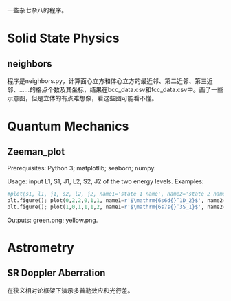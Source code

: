 一些杂七杂八的程序。

# Solid State Physics

## neighbors

程序是neighbors.py，计算面心立方和体心立方的最近邻、第二近邻、第三近邻、……的格点个数及其坐标，结果在bcc_data.csv和fcc_data.csv中。画了一些示意图，但是立体的有点难想像，看这些图可能看不懂。



# Quantum Mechanics

## Zeeman_plot

Prerequisites: Python 3; matplotlib; seaborn; numpy.

Usage: input L1, S1, J1, L2, S2, J2 of the two energy levels.
Examples: 

```Python
#plot(s1, l1, j1, s2, l2, j2, name1='state 1 name', name2='state 2 name')
plt.figure(); plot(0,2,2,0,1,1, name1=r'$\mathrm{6s6d{}^1D_2}$', name2=r'$\mathrm{6s6p{}^1P_1}$')
plt.figure(); plot(1,0,1,1,1,2, name1=r'$\mathrm{6s7s{}^3S_1}$', name2=r'$\mathrm{6s6p{}^3P_2}$')
```

Outputs: green.png; yellow.png.

# Astrometry

## SR Doppler Aberration

在狭义相对论框架下演示多普勒效应和光行差。